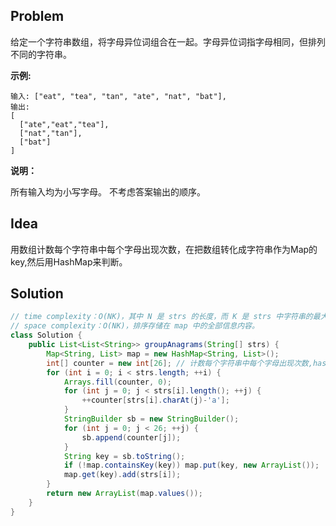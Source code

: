 ## Problem

给定一个字符串数组，将字母异位词组合在一起。字母异位词指字母相同，但排列不同的字符串。

**示例:**

```
输入: ["eat", "tea", "tan", "ate", "nat", "bat"],
输出:
[
  ["ate","eat","tea"],
  ["nat","tan"],
  ["bat"]
]
```


**说明：**

所有输入均为小写字母。
不考虑答案输出的顺序。

## Idea

用数组计数每个字符串中每个字母出现次数，在把数组转化成字符串作为Map的key,然后用HashMap来判断。

## Solution

```java
// time complexity：O(NK)，其中 N 是 strs 的长度，而 K 是 strs 中字符串的最大长度。计算每个字符串的字符串大小是线性的，我们统计每个字符串。
// space complexity：O(NK)，排序存储在 map 中的全部信息内容。
class Solution {
    public List<List<String>> groupAnagrams(String[] strs) {
        Map<String, List> map = new HashMap<String, List>();
        int[] counter = new int[26]; // 计数每个字符串中每个字母出现次数,hash
        for (int i = 0; i < strs.length; ++i) {
            Arrays.fill(counter, 0);
            for (int j = 0; j < strs[i].length(); ++j) {
                ++counter[strs[i].charAt(j)-'a'];
            }
            StringBuilder sb = new StringBuilder();
            for (int j = 0; j < 26; ++j) {
                sb.append(counter[j]);
            }
            String key = sb.toString();
            if (!map.containsKey(key)) map.put(key, new ArrayList());
            map.get(key).add(strs[i]);
        }
        return new ArrayList(map.values());
    }
}
```

